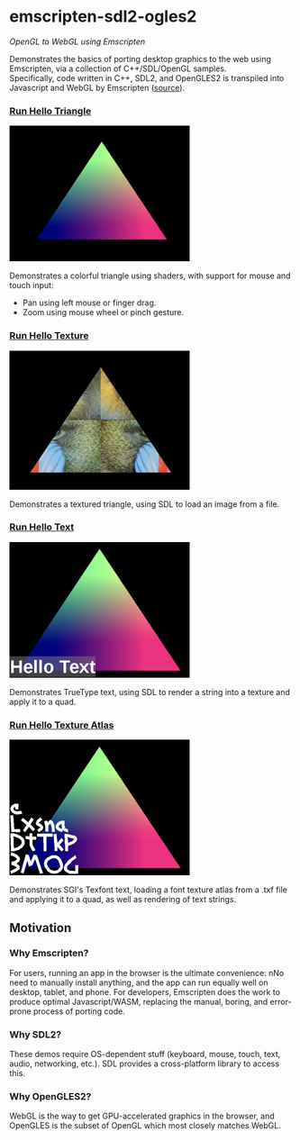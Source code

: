 # emscripten-sdl2-ogles2
*OpenGL to WebGL using Emscripten*

Demonstrates the basics of porting desktop graphics to the web using Emscripten, via a collection of C++/SDL/OpenGL samples.        
Specifically, code written in C++, SDL2, and OpenGLES2 is transpiled into Javascript and WebGL by Emscripten ([source](https://github.com/erik-larsen/emscripten-sdl2-ogles2/blob/master/src/)).

### [Run Hello Triangle](https://erik-larsen.github.io/emscripten-sdl2-ogles2/hello_triangle.html) 

![Hello Triangle](media/hello_triangle.png)

Demonstrates a colorful triangle using shaders, with support for mouse and touch input:
 * Pan using left mouse or finger drag.
 * Zoom using mouse wheel or pinch gesture.

### [Run Hello Texture](https://erik-larsen.github.io/emscripten-sdl2-ogles2/hello_texture.html)

![Hello Texture](media/hello_texture.png)

Demonstrates a textured triangle, using SDL to load an image from a file.

### [Run Hello Text](https://erik-larsen.github.io/emscripten-sdl2-ogles2/hello_text_ttf.html)

![Hello Text](media/hello_text_ttf.png)

Demonstrates TrueType text, using SDL to render a string into a texture and apply it to a quad.

### [Run Hello Texture Atlas](https://erik-larsen.github.io/emscripten-sdl2-ogles2/hello_text_txf.html)

![Hello Texture Atlas](media/hello_text_txf.png)

Demonstrates SGI's Texfont text, loading a font texture atlas from a .txf file and applying it to a quad, as well as rendering of text strings.

## Motivation

### Why Emscripten?  

For users, running an app in the browser is the ultimate convenience: nNo need to manually install anything, and the app can run equally well on desktop, tablet, and phone.  For developers, Emscripten does the work to produce optimal Javascript/WASM, replacing the manual, boring, and error-prone process of porting code.

### Why SDL2? 

These demos require OS-dependent stuff (keyboard, mouse, touch, text, audio, networking, etc.). SDL provides a cross-platform library to access this.

### Why OpenGLES2?  

WebGL is the way to get GPU-accelerated graphics in the browser, and OpenGLES is the subset of OpenGL which most closely matches WebGL.